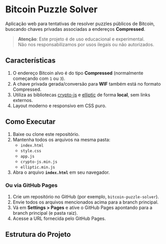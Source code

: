 # Bitcoin Puzzle Solver

Aplicação web para tentativas de resolver puzzles públicos de Bitcoin, buscando chaves privadas associadas a endereços **Compressed**.

> **Atenção**: Este projeto é de uso educacional e experimental.  
> Não nos responsabilizamos por usos ilegais ou não autorizados.

## Características

1. O endereço Bitcoin alvo é do tipo **Compressed** (normalmente começando com `1` ou `3`).  
2. A chave privada gerada/conversão para **WIF** também está no formato Compressed.  
3. Utiliza as bibliotecas [crypto-js](https://github.com/brix/crypto-js) e [elliptic](https://github.com/indutny/elliptic) de forma **local**, sem links externos.  
4. Layout moderno e responsivo em CSS puro.  

## Como Executar

1. Baixe ou clone este repositório.  
2. Mantenha todos os arquivos na mesma pasta:  
   - `index.html`  
   - `style.css`  
   - `app.js`  
   - `crypto-js.min.js`  
   - `elliptic.min.js`  
3. Abra o arquivo **`index.html`** em seu navegador.  

### Ou via GitHub Pages

1. Crie um repositório no GitHub (por exemplo, `bitcoin-puzzle-solver`).
2. Envie todos os arquivos mencionados acima para a branch principal.
3. Vá em **Settings > Pages** e ative o GitHub Pages apontando para a branch principal (e pasta raiz).
4. Acesse a URL fornecida pelo GitHub Pages.

## Estrutura do Projeto

